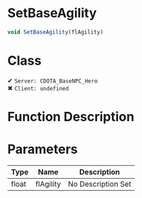 # SetBaseAgility
```js
void SetBaseAgility(flAgility)
```
# Class
✔ `Server: CDOTA_BaseNPC_Hero`  
✖ `Client: undefined`  

# Function Description

# Parameters
Type|Name|Description
--|--|--
float|flAgility|No Description Set
